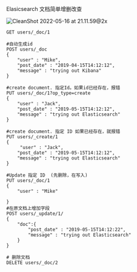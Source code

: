Elasicsearch 文档简单增删改查



![CleanShot 2022-05-16 at 21.11.59@2x](http://typoraimages.oss-cn-beijing.aliyuncs.com/img/202205162112157.png)



```
GET users/_doc/1

#自动生成id
POST users/_doc
{
	"user" : "Mike",
    "post_date" : "2019-04-15T14:12:12",
    "message" : "trying out Kibana"
}

#create document. 指定Id。如果id已经存在，报错
PUT users/_doc/1?op_type=create
{
    "user" : "Jack",
    "post_date" : "2019-05-15T14:12:12",
    "message" : "trying out Elasticsearch"
}

#create document. 指定 ID 如果已经存在，就报错
PUT users/_create/1
{
     "user" : "Jack",
    "post_date" : "2019-05-15T14:12:12",
    "message" : "trying out Elasticsearch"
}

#Update 指定 ID  (先删除，在写入)
PUT users/_doc/1
{
	"user" : "Mike"

}
#在原文档上增加字段
POST users/_update/1/
{
    "doc":{
        "post_date" : "2019-05-15T14:12:22",
        "message" : "trying out Elasticsearch"
    }
}

# 删除文档
DELETE users/_doc/2
```

